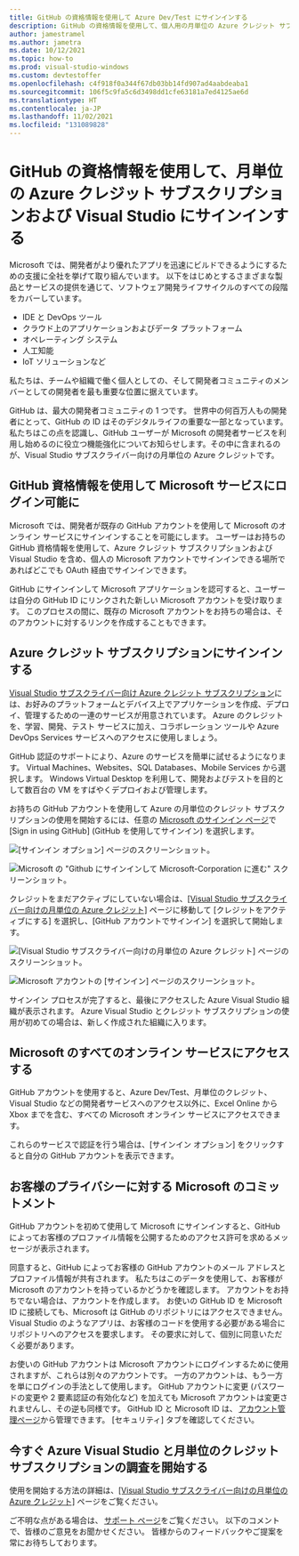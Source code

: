 ```yaml
---
title: GitHub の資格情報を使用して Azure Dev/Test にサインインする
description: GitHub の資格情報を使用して、個人用の月単位の Azure クレジット サブスクリプションにサインインします。
author: jamestramel
ms.author: jametra
ms.date: 10/12/2021
ms.topic: how-to
ms.prod: visual-studio-windows
ms.custom: devtestoffer
ms.openlocfilehash: c4f918f0a344f67db03bb14fd907ad4aabdeaba1
ms.sourcegitcommit: 106f5c9fa5c6d3498dd1cfe63181a7ed4125ae6d
ms.translationtype: HT
ms.contentlocale: ja-JP
ms.lasthandoff: 11/02/2021
ms.locfileid: "131089828"
---
```

# <a name="sign-into-your-monthly-azure-credit-subscription-and-visual-studio-using-your-github-credentials"></a>GitHub の資格情報を使用して、月単位の Azure クレジット サブスクリプションおよび Visual Studio にサインインする 

Microsoft では、開発者がより優れたアプリを迅速にビルドできるようにするための支援に全社を挙げて取り組んでいます。 以下をはじめとするさまざまな製品とサービスの提供を通じて、ソフトウェア開発ライフサイクルのすべての段階をカバーしています。

- IDE と DevOps ツール
- クラウド上のアプリケーションおよびデータ プラットフォーム
- オペレーティング システム
- 人工知能
- IoT ソリューションなど  

私たちは、チームや組織で働く個人としての、そして開発者コミュニティのメンバーとしての開発者を最も重要な位置に据えています。  

GitHub は、最大の開発者コミュニティの 1 つです。 世界中の何百万人もの開発者にとって、GitHub の ID はそのデジタルライフの重要な一部となっています。 私たちはこの点を認識し、GitHub ユーザーが Microsoft の開発者サービスを利用し始めるのに役立つ機能強化についてお知らせします。その中に含まれるのが、Visual Studio サブスクライバー向けの月単位の Azure クレジットです。  

## <a name="your-github-credentials-can-now-log-you-in-to-microsoft-services"></a>GitHub 資格情報を使用して Microsoft サービスにログイン可能に  

Microsoft では、開発者が既存の GitHub アカウントを使用して Microsoft のオンライン サービスにサインインすることを可能にします。 ユーザーはお持ちの GitHub 資格情報を使用して、Azure クレジット サブスクリプションおよび Visual Studio を含め、個人の Microsoft アカウントでサインインできる場所であればどこでも OAuth 経由でサインインできます。  

GitHub にサインインして Microsoft アプリケーションを認可すると、ユーザーは自分の GitHub ID にリンクされた新しい Microsoft アカウントを受け取ります。 このプロセスの間に、既存の Microsoft アカウントをお持ちの場合は、そのアカウントに対するリンクを作成することもできます。  

## <a name="sign-in-to-azure-credit-subscription"></a>Azure クレジット サブスクリプションにサインインする  

[Visual Studio サブスクライバー向け Azure クレジット サブスクリプション](https://azure.microsoft.com/pricing/member-offers/credit-for-visual-studio-subscribers)には、お好みのプラットフォームとデバイス上でアプリケーションを作成、デプロイ、管理するための一連のサービスが用意されています。 Azure のクレジットを、学習、開発、テスト サービスに加え、コラボレーション ツールや Azure DevOps Services サービスへのアクセスに使用しましょう。  

GitHub 認証のサポートにより、Azure のサービスを簡単に試せるようになります。 Virtual Machines、Websites、SQL Databases、Mobile Services から選択します。 Windows Virtual Desktop を利用して、開発およびテストを目的として数百台の VM をすばやくデプロイおよび管理します。  

お持ちの GitHub アカウントを使用して Azure の月単位のクレジット サブスクリプションの使用を開始するには、任意の [Microsoft のサインイン ページ](https://login.microsoftonline.com)で [Sign in using GitHub] \(GitHub を使用してサインイン\) を選択します。  

![[サインイン オプション] ページのスクリーンショット。](media/how-to-sign-into-azure-with-github/sign-in.png "サインイン オプション ページ")  

![Microsoft の "Github にサインインして Microsoft-Corporation に進む" スクリーンショット。](media/how-to-sign-into-azure-with-github/microsoft-sign-in.png "Github にサインインして Microsoft-Corporation に進む。")  

クレジットをまだアクティブにしていない場合は、[[Visual Studio サブスクライバー向けの月単位の Azure クレジット]](https://azure.microsoft.com/pricing/member-offers/credit-for-visual-studio-subscribers) ページに移動して [クレジットをアクティブにする] を選択し、[GitHub アカウントでサインイン] を選択して開始します。  

![[Visual Studio サブスクライバー向けの月単位の Azure クレジット] ページのスクリーンショット。](media/how-to-sign-into-azure-with-github/activate-credits.png "クレジットをアクティブにする。")  

![Microsoft アカウントの [サインイン] ページのスクリーンショット。](media/how-to-sign-into-azure-with-github/sign-in-with-github.png "メール アドレス、電話、Skype を使用してサインインする。")  

サインイン プロセスが完了すると、最後にアクセスした Azure Visual Studio 組織が表示されます。 Azure Visual Studio とクレジット サブスクリプションの使用が初めての場合は、新しく作成された組織に入ります。  

## <a name="access-all-of-microsoft-online-services"></a>Microsoft のすべてのオンライン サービスにアクセスする  

GitHub アカウントを使用すると、Azure Dev/Test、月単位のクレジット、Visual Studio などの開発者サービスへのアクセス以外に、Excel Online から Xbox までを含む、すべての Microsoft オンライン サービスにアクセスできます。  

これらのサービスで認証を行う場合は、[サインイン オプション] をクリックすると自分の GitHub アカウントを表示できます。  

## <a name="our-commitment-to-your-privacy"></a>お客様のプライバシーに対する Microsoft のコミットメント  

GitHub アカウントを初めて使用して Microsoft にサインインすると、GitHub によってお客様のプロファイル情報を公開するためのアクセス許可を求めるメッセージが表示されます。  

同意すると、GitHub によってお客様の GitHub アカウントのメール アドレスとプロファイル情報が共有されます。 私たちはこのデータを使用して、お客様が Microsoft のアカウントを持っているかどうかを確認します。 アカウントをお持ちでない場合は、アカウントを作成します。 お使いの GitHub ID を Microsoft ID に接続しても、Microsoft は GitHub のリポジトリにはアクセスできません。 Visual Studio のようなアプリは、お客様のコードを使用する必要がある場合にリポジトリへのアクセスを要求します。 その要求に対して、個別に同意いただく必要があります。  

お使いの GitHub アカウントは Microsoft アカウントにログインするために使用されますが、これらは別々のアカウントです。 一方のアカウントは、もう一方を単にログインの手法として使用します。 GitHub アカウントに変更 (パスワードの変更や 2 要素認証の有効化など) を加えても Microsoft アカウントは変更されませんし、その逆も同様です。 GitHub ID と Microsoft ID は、 [アカウント管理ページ](https://account.live.com/proofs/manage/)から管理できます。 [セキュリティ] タブを確認してください。  

## <a name="start-exploring-azure-visual-studio-and-monthly-credit-subscription-now"></a>今すぐ Azure Visual Studio と月単位のクレジット サブスクリプションの調査を開始する  

使用を開始する方法の詳細は、[[Visual Studio サブスクライバー向けの月単位の Azure クレジット]](https://azure.microsoft.com/pricing/member-offers/credit-for-visual-studio-subscribers/) ページをご覧ください。  

ご不明な点がある場合は、 [サポート ページ](https://support.microsoft.com/help/4501231/microsoft-account-link-your-github-account)をご覧ください。 以下のコメントで、皆様のご意見をお聞かせください。 皆様からのフィードバックやご提案を常にお待ちしております。  
